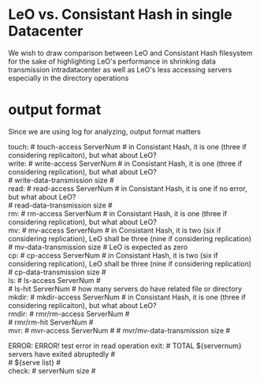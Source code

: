 # LeO vs. Consistant Hash in single Datacenter
We wish to draw comparison between LeO and Consistant Hash filesystem for the sake of highlighting LeO's performance in shrinking data transmission intradatacenter as well as LeO's less accessing servers especially in the directory operations

# output format
 Since we are using log for analyzing, output format matters

 touch: # touch-access ServerNum #	in Consistant Hash, it is one (three if considering replicaiton), but what about LeO?    
 write: # write-access ServerNum #  in Consistant Hash, it is one (three if considering replication), but what about LeO?  
 		# write-data-transmission size #  
 read: 	# read-access ServerNum #  in Consistant Hash, it is one if no error, but what about LeO?  
 		# read-data-transmission size #  
 rm:	# rm-access ServerNum #  in Consistant Hash, it is one (three if considering replication), but what about LeO?   
 mv: 	# mv-access ServerNum #  in Consistant Hash, it is two (six if considering replication), LeO shall be three (nine if considering replication)  
		# mv-data-transmission size #  LeO is expected as zero  
 cp:	# cp-access ServerNum #  in Consistant Hash, it is two (six if considering replication), LeO shall be three (nine if considering replication)  
 		# cp-data-transmission size #  
 ls: 	# ls-access ServerNum #  
 		# ls-hit ServerNum #  how many servers do have related file or directory  
 mkdir:	# mkdir-access ServerNum # in Consistant Hash, it is one (three if considering replicaiton), but what about LeO?  
 rmdir: # rmr/rm-access ServerNum #  
 		# rmr/rm-hit ServerNum #  
 mvr: 	# mvr-access ServerNum #
 		# mvr/mv-data-transmission size #  

 ERROR: ERROR!  test error in read operation
 exit:  # TOTAL ${servernum} servers have exited abruptedly #  
		# ${serve list} #  
 check: # serverNum size #
